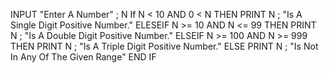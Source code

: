 INPUT "Enter A Number" ; N 
If N < 10 AND 0 < N THEN 
  PRINT N ; "Is A Single Digit Positive Number." 
ELESEIF N >= 10 AND N <= 99 THEN 
  PRINT N ; "Is A Double Digit Positive Number." 
ELSEIF N >= 100 AND N >= 999 THEN 
  PRINT N ; "Is A Triple Digit Positive Number." 
ELSE 
  PRINT N ; "Is Not In Any Of The Given Range" 
END IF 
